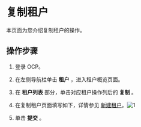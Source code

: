 复制租户 
=========================

本页面为您介绍复制租户的操作。

操作步骤 
-------------------------

1. 登录 OCP。

   

2. 在左侧导航栏单击 **租户** ，进入租户概览页面。

   

3. 在 **租户列表** 部分，单击对应租户操作列后的 **复制** 。

   

4. 在复制租户页面填写如下，详情参见 [新建租户](t1954687.html#topic-1954687)。![1](https://help-static-aliyun-doc.aliyuncs.com/assets/img/zh-CN/8639960261/p271620.png)

   

5. 单击 **提交** 。

   



